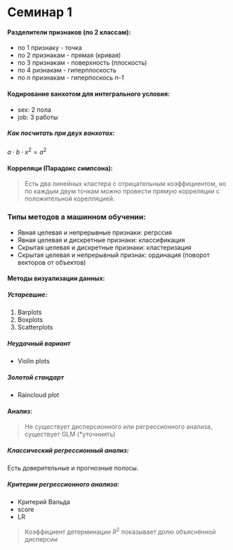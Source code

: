 # Семинар 1

#### Разделители признаков (по 2 классам):
- по 1 признаку - точка
- по 2 признакам - прямая (кривая)
- по 3 признакам - поверхность (плоскость)
- по 4 ризнакам - гиперплоскость
- по *n* признакам - гиперпоскось *n-1*


#### Кодирование ванхотом для интегрального условия:
- sex: 2 пола
- job: 3 работы


##### Как посчитать при двух ванхотах:
$a \cdot b \cdot x^2 = a^2$


#### Корреляци (Парадокс симпсона):
> Есть два линейных кластера с отрицательным коэффициентом, но по каждым двум точкам можно провести прямую корреляции с положительной корелляцией.


### __Типы методов а машинном обучении:__


- Явная целевая и непрерывные признаки: регрссия
- Явная целевая и дискретные признаки: классификация
- Скрытая целевая и дискретные признаки: кластеризация
- Скрытая целевая и непрерывный признак: ординация (поворот векторов от объектов)


#### Методы визуализации данных:
##### Устаревшие:
1) Barplots
2) Boxplots
3) Scatterplots
##### Неудачный вариант
- Violin plots
##### Золотой стандарт
- Raincloud plot


#### Анализ:
> Не существует дисперсионного или регрессионного анализа, существует GLM (*уточниить)

##### Классический регрессионный анализ:
Есть доверительные и прогнозные полосы.

##### Критерии регрессионного анализа:
- Критерий Вальда
- score
- LR

> Коэффициент детерминации $R^2$ показывает долю объяснённой дисперсии
